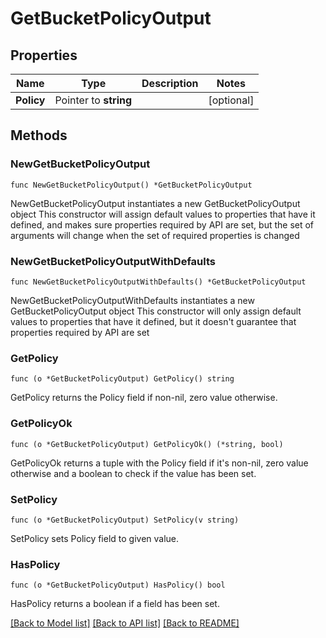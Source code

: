 # GetBucketPolicyOutput

## Properties

Name | Type | Description | Notes
------------ | ------------- | ------------- | -------------
**Policy** | Pointer to **string** |  | [optional] 

## Methods

### NewGetBucketPolicyOutput

`func NewGetBucketPolicyOutput() *GetBucketPolicyOutput`

NewGetBucketPolicyOutput instantiates a new GetBucketPolicyOutput object
This constructor will assign default values to properties that have it defined,
and makes sure properties required by API are set, but the set of arguments
will change when the set of required properties is changed

### NewGetBucketPolicyOutputWithDefaults

`func NewGetBucketPolicyOutputWithDefaults() *GetBucketPolicyOutput`

NewGetBucketPolicyOutputWithDefaults instantiates a new GetBucketPolicyOutput object
This constructor will only assign default values to properties that have it defined,
but it doesn't guarantee that properties required by API are set

### GetPolicy

`func (o *GetBucketPolicyOutput) GetPolicy() string`

GetPolicy returns the Policy field if non-nil, zero value otherwise.

### GetPolicyOk

`func (o *GetBucketPolicyOutput) GetPolicyOk() (*string, bool)`

GetPolicyOk returns a tuple with the Policy field if it's non-nil, zero value otherwise
and a boolean to check if the value has been set.

### SetPolicy

`func (o *GetBucketPolicyOutput) SetPolicy(v string)`

SetPolicy sets Policy field to given value.

### HasPolicy

`func (o *GetBucketPolicyOutput) HasPolicy() bool`

HasPolicy returns a boolean if a field has been set.


[[Back to Model list]](../README.md#documentation-for-models) [[Back to API list]](../README.md#documentation-for-api-endpoints) [[Back to README]](../README.md)


